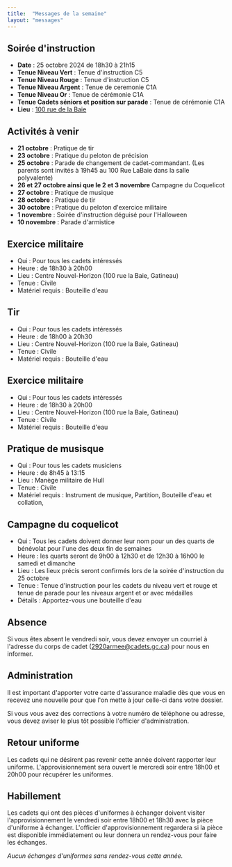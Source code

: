 ```yaml
---
title:  "Messages de la semaine"
layout: "messages"
---
```

 
## Soirée d'instruction  

- **Date** : 25 octobre 2024 de 18h30 à 21h15
- **Tenue Niveau Vert** : Tenue d'instruction C5
- **Tenue Niveau Rouge** : Tenue d'instruction C5
- **Tenue Niveau Argent** : Tenue de ceremonie C1A
- **Tenue Niveau Or** : Tenue de cérémonie C1A
- **Tenue Cadets séniors et position sur parade** : Tenue de cérémonie C1A
- **Lieu** : [100 rue de la Baie](https://cc2920.ca/information/comment-nous-rejoindre/)
 
## Activités à venir

- **21 octobre** : Pratique de tir
- **23 octobre** : Pratique du peloton de précision
- **25 octobre** : Parade de changement de cadet-commandant.  (Les parents sont invités à 19h45 au 100 Rue LaBaie dans la salle polyvalente)
- **26 et 27 octobre ainsi que le 2 et 3 novembre** Campagne du Coquelicot
- **27 octobre** : Pratique de musique
- **28 octobre** : Pratique de tir 
- **30 octobre** : Pratique du peloton d'exercice militaire
- **1 novembre** : Soirée d'instruction déguisé pour l'Halloween
- **10 novembre** : Parade d'armistice

## Exercice militaire

- Qui :  Pour tous les cadets intéressés 
- Heure : de 18h30 à 20h00
- Lieu : Centre Nouvel-Horizon (100 rue la Baie, Gatineau) 
- Tenue : Civile
- Matériel requis : Bouteille d'eau

## Tir

- Qui : Pour tous les cadets intéressés 
- Heure : de 18h00 à 20h30
- Lieu : Centre Nouvel-Horizon (100 rue la Baie, Gatineau) 
- Tenue : Civile
- Matériel requis : Bouteille d'eau

## Exercice militaire

- Qui :  Pour tous les cadets intéressés 
- Heure : de 18h30 à 20h00
- Lieu : Centre Nouvel-Horizon (100 rue la Baie, Gatineau) 
- Tenue : Civile
- Matériel requis : Bouteille d'eau

## Pratique de musisque

- Qui : Pour tous les cadets musiciens 
- Heure : de 8h45 à 13:15
- Lieu : Manège militaire de Hull  
- Tenue : Civile
- Matériel requis : Instrument de musique, Partition, Bouteille d'eau et collation, 

## Campagne du coquelicot

- Qui : Tous les cadets doivent donner leur nom pour un des quarts de bénévolat pour l'une des deux fin de semaines
- Heure : les quarts seront de 9h00 à 12h30 et de 12h30 à 16h00 le samedi et dimanche
- Lieu : Les lieux précis seront confirmés lors de la soirée d'instruction du 25 octobre
- Tenue : Tenue d'instruction pour les cadets du niveau vert et rouge et tenue de parade pour les niveaux argent et or avec médailles
- Détails : Apportez-vous une bouteille d'eau

## Absence

Si vous êtes absent le vendredi soir, vous devez envoyer un courriel à l'adresse du corps de cadet (<2920armee@cadets.gc.ca>) pour nous en informer.

## Administration

Il est important d'apporter votre carte d'assurance maladie dès que vous en recevez une nouvelle pour que l'on mette à jour celle-ci dans votre dossier.

Si vous vous avez des corrections à votre numéro de téléphone ou adresse, vous devez aviser le plus tôt possible l'officier d'administration. 

## Retour uniforme

Les cadets qui ne désirent pas revenir cette année doivent rapporter leur uniforme. L'approvisionnement sera ouvert le mercredi soir entre 18h00 et 20h00 pour récupérer les uniformes.

## Habillement

Les cadets qui ont des pièces d'uniformes à échanger doivent visiter l'approvisionnement le vendredi soir entre 18h00 et 18h30 avec la pièce d'uniforme à échanger.  L'officier d'approvisionnement regardera si la pièce est disponible immédiatement ou leur donnera un rendez-vous pour faire les échanges.

*Aucun échanges d'uniformes sans rendez-vous cette année.*

